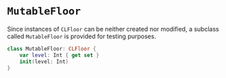 `MutableFloor`
==============

Since instances of `CLFloor` can be neither created nor modified, a subclass called `MutableFloor` is provided for testing purposes.

```swift
class MutableFloor: CLFloor {
    var level: Int { get set }
    init(level: Int)
}
```
